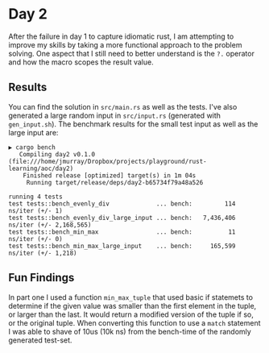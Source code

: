 # Day 2

After the failure in day 1 to capture idiomatic rust, I am attempting to improve my skills by
taking a more functional approach to the problem solving. One aspect that I still need to better
understand is the `?.` operator and how the macro scopes the result value. 

## Results

You can find the solution in `src/main.rs` as well as the tests. I've also generated a large random
input in `src/input.rs` (generated with `gen_input.sh`). The benchmark results for the small test
input as well as the large input are:

```
▶ cargo bench
   Compiling day2 v0.1.0 (file:///home/jmurray/Dropbox/projects/playground/rust-learning/aoc/day2)
    Finished release [optimized] target(s) in 1m 04s
     Running target/release/deps/day2-b65734f79a48a526

running 4 tests
test tests::bench_evenly_div             ... bench:         114 ns/iter (+/- 1)
test tests::bench_evenly_div_large_input ... bench:   7,436,406 ns/iter (+/- 2,168,565)
test tests::bench_min_max                ... bench:          11 ns/iter (+/- 0)
test tests::bench_min_max_large_input    ... bench:     165,599 ns/iter (+/- 1,218)
```

## Fun Findings

In part one I used a function `min_max_tuple` that used basic if statemets to determine if the given
value was smaller than the first element in the tuple, or larger than the last. It would return a modified
version of the tuple if so, or the original tuple. When converting this function to use a `match` statement
I was able to shave of 10us (10k ns) from the bench-time of the randomly generated test-set.